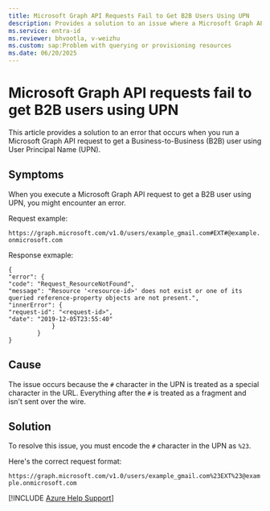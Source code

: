 ```yaml
---
title: Microsoft Graph API Requests Fail to Get B2B Users Using UPN
description: Provides a solution to an issue where a Microsoft Graph API request fails to get a Business-to-Business (B2B) user using User Principal Name (UPN).
ms.service: entra-id
ms.reviewer: bhvootla, v-weizhu
ms.custom: sap:Problem with querying or provisioning resources
ms.date: 06/20/2025
---
```

# Microsoft Graph API requests fail to get B2B users using UPN

This article provides a solution to an error that occurs when you run a Microsoft Graph API request to get a Business-to-Business (B2B) user using User Principal Name (UPN).

## Symptoms

When you execute a Microsoft Graph API request to get a B2B user using UPN, you might encounter an error.

Request example:

`https://graph.microsoft.com/v1.0/users/example_gmail.com#EXT#@example.onmicrosoft.com`

Response exmaple:

```output
{
"error": {
"code": "Request_ResourceNotFound",
"message": "Resource '<resource-id>' does not exist or one of its queried reference-property objects are not present.",
"innerError": {
"request-id": "<request-id>",
"date": "2019-12-05T23:55:40"
            }
        }
}
```

## Cause

The issue occurs because the `#` character in the UPN is treated as a special character in the URL. Everything after the `#` is treated as a fragment and isn't sent over the wire.

## Solution

To resolve this issue, you must encode the `#` character in the UPN as `%23`.

Here's the correct request format:

`https://graph.microsoft.com/v1.0/users/example_gmail.com%23EXT%23@example.onmicrosoft.com`

[!INCLUDE [Azure Help Support](../../../includes/azure-help-support.md)]
